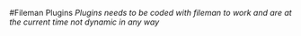 #Fileman Plugins
*Plugins needs to be coded with fileman to work and are at the current time not dynamic in any way*